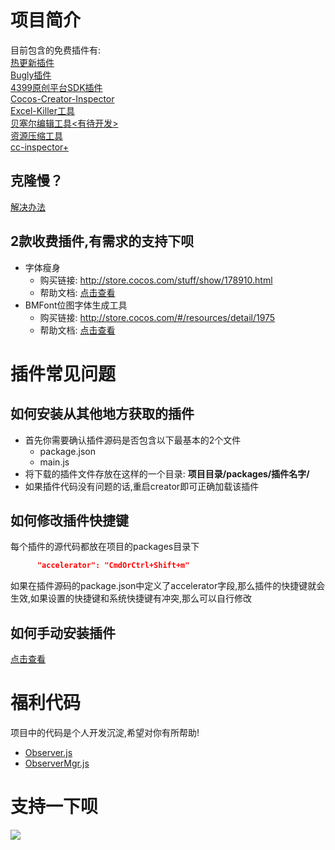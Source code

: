 # 项目简介
目前包含的免费插件有:  
[热更新插件](packages/hot-update-tools/README.md)  
[Bugly插件](packages/plugin-bugly/README.md)   
[4399原创平台SDK插件](packages/plugin-4399-web-js-sdk/README.md)    
[Cocos-Creator-Inspector](CocosCreatorInspector/README.md)  
[Excel-Killer工具](packages/excel-killer/README.md)    
[贝塞尔编辑工具<有待开发>](packages/bezier/README.md)      
[资源压缩工具](packages/res-compress/README.md)         
[cc-inspector+](doc/cc-inspector-v2/index.md)    
## 克隆慢？
[解决办法](Clone.md)

## 2款收费插件,有需求的支持下呗
- 字体瘦身
    - 购买链接: http://store.cocos.com/stuff/show/178910.html
    - 帮助文档: [点击查看](doc/ttf/README.md)
- BMFont位图字体生成工具
    - 购买链接: http://store.cocos.com/#/resources/detail/1975
    - 帮助文档: [点击查看](doc/bitmap-font/README.md)

# 插件常见问题
## 如何安装从其他地方获取的插件
- 首先你需要确认插件源码是否包含以下最基本的2个文件
    - package.json
    - main.js
- 将下载的插件文件存放在这样的一个目录: **项目目录/packages/插件名字/**
- 如果插件代码没有问题的话,重启creator即可正确加载该插件


## 如何修改插件快捷键
每个插件的源代码都放在项目的packages目录下
```json
      "accelerator": "CmdOrCtrl+Shift+m"
```
如果在插件源码的package.json中定义了accelerator字段,那么插件的快捷键就会生效,如果设置的快捷键和系统快捷键有冲突,那么可以自行修改

## 如何手动安装插件
[点击查看](doc/installPlugin.md)

# 福利代码
项目中的代码是个人开发沉淀,希望对你有所帮助!     
- [Observer.js](assets/subpack/core/Observer.js)
- [ObserverMgr.js](assets/subpack/core/ObserverMgr.js)    
# 支持一下呗
![](https://gitee.com/tidys/doc/raw/master/others/wx-pay.jpg)

